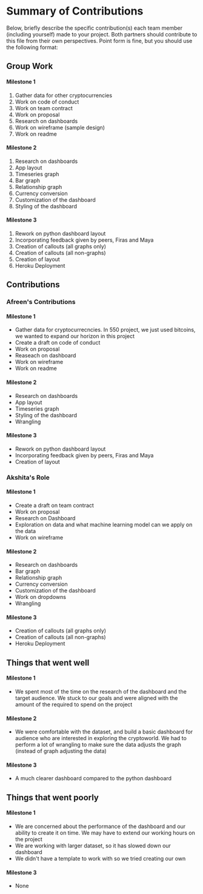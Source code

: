 # Summary of Contributions

Below, briefly describe the specific contribution(s) each team member (including yourself) made to your project. 
Both partners should contribute to this file from their own perspectives.
Point form is fine, but you should use the following format:

## Group Work

#### Milestone 1
1. Gather data for other cryptocurrencies
2. Work on code of conduct
3. Work on team contract
2. Work on proposal
3. Research on dashboards
4. Work on wireframe (sample design)
5. Work on readme

#### Milestone 2
1. Research on dashboards
2. App layout
3. Timeseries graph
4. Bar graph
5. Relationship graph
6. Currency conversion
7. Customization of the dashboard
8. Styling of the dashboard

#### Milestone 3
1. Rework on python dashboard layout
2. Incorporating feedback given by peers, Firas and Maya
3. Creation of callouts (all graphs only)
4. Creation of callouts (all non-graphs)
5. Creation of layout
6. Heroku Deployment


## Contributions

### Afreen's Contributions

#### Milestone 1
- Gather data for cryptocurrecncies. In 550 project, we just used bitcoins, we wanted to expand our horizon in this project
- Create a draft on code of conduct
- Work on proposal
- Reaseach on dashboard
- Work on wireframe
- Work on readme

#### Milestone 2
- Research on dashboards
- App layout
- Timeseries graph
- Styling of the dashboard
- Wrangling

#### Milestone 3
- Rework on python dashboard layout
- Incorporating feedback given by peers, Firas and Maya
- Creation of layout





### Akshita's Role

#### Milestone 1
- Create a draft on team contract
- Work on proposal
- Research on Dashboard
- Exploration on data and what machine learning model can we apply on the data
- Work on wireframe

#### Milestone 2
- Research on dashboards
- Bar graph
- Relationship graph
- Currency conversion
- Customization of the dashboard
- Work on dropdowns
- Wrangling

#### Milestone 3
- Creation of callouts (all graphs only)
- Creation of callouts (all non-graphs)
- Heroku Deployment





## Things that went well

#### Milestone 1
- We spent most of the time on the research of the dashboard and the target audience. We stuck to our goals and were aligned with the amount of the required to spend on the project

#### Milestone 2
- We were comfortable with the dataset, and build a basic dashboard for audience who are interested in exploring the cryptoworld. We had to perform a lot of wrangling to make sure the data adjusts the graph (instead of graph adjusting the data)

#### Milestone 3
- A much clearer dashboard compared to the python dashboard



## Things that went poorly

#### Milestone 1
- We are concerned about the performance of the dashboard and our ability to create it on time. We may have to extend our working hours on the project
- We are working with larger dataset, so it has slowed down our dashboard
- We didn't have a template to work with so we tried creating our own

#### Milestone 3
- None
